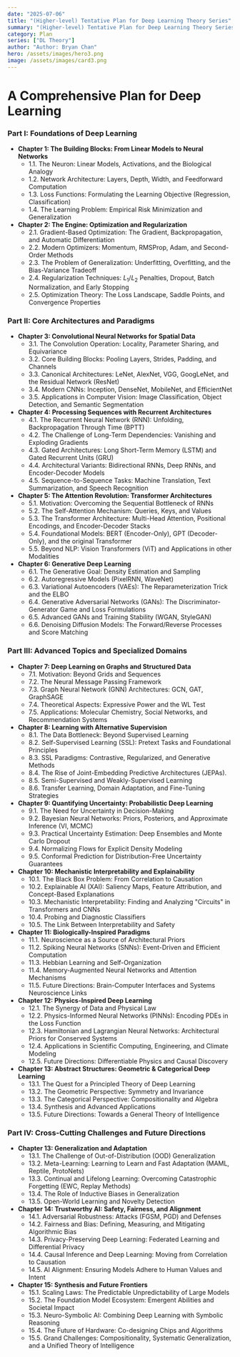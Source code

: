 ```yaml
---
date: "2025-07-06"
title: "(Higher-level) Tentative Plan for Deep Learning Theory Series"
summary: "(Higher-level) Tentative Plan for Deep Learning Theory Series"
category: Plan
series: ["DL Theory"]
author: "Author: Bryan Chan"
hero: /assets/images/hero3.png
image: /assets/images/card3.png
---
```


# A Comprehensive Plan for Deep Learning

### **Part I: Foundations of Deep Learning**

* **Chapter 1: The Building Blocks: From Linear Models to Neural Networks**
    * 1.1. The Neuron: Linear Models, Activations, and the Biological Analogy
    * 1.2. Network Architecture: Layers, Depth, Width, and Feedforward Computation
    * 1.3. Loss Functions: Formulating the Learning Objective (Regression, Classification)
    * 1.4. The Learning Problem: Empirical Risk Minimization and Generalization
* **Chapter 2: The Engine: Optimization and Regularization**
    * 2.1. Gradient-Based Optimization: The Gradient, Backpropagation, and Automatic Differentiation
    * 2.2. Modern Optimizers: Momentum, RMSProp, Adam, and Second-Order Methods
    * 2.3. The Problem of Generalization: Underfitting, Overfitting, and the Bias-Variance Tradeoff
    * 2.4. Regularization Techniques: $L_1/L_2$ Penalties, Dropout, Batch Normalization, and Early Stopping
    * 2.5. Optimization Theory: The Loss Landscape, Saddle Points, and Convergence Properties

### **Part II: Core Architectures and Paradigms**

* **Chapter 3: Convolutional Neural Networks for Spatial Data**
    * 3.1. The Convolution Operation: Locality, Parameter Sharing, and Equivariance
    * 3.2. Core Building Blocks: Pooling Layers, Strides, Padding, and Channels
    * 3.3. Canonical Architectures: LeNet, AlexNet, VGG, GoogLeNet, and the Residual Network (ResNet)
    * 3.4. Modern CNNs: Inception, DenseNet, MobileNet, and EfficientNet
    * 3.5. Applications in Computer Vision: Image Classification, Object Detection, and Semantic Segmentation
* **Chapter 4: Processing Sequences with Recurrent Architectures**
    * 4.1. The Recurrent Neural Network (RNN): Unfolding, Backpropagation Through Time (BPTT)
    * 4.2. The Challenge of Long-Term Dependencies: Vanishing and Exploding Gradients
    * 4.3. Gated Architectures: Long Short-Term Memory (LSTM) and Gated Recurrent Units (GRU)
    * 4.4. Architectural Variants: Bidirectional RNNs, Deep RNNs, and Encoder-Decoder Models
    * 4.5. Sequence-to-Sequence Tasks: Machine Translation, Text Summarization, and Speech Recognition
* **Chapter 5: The Attention Revolution: Transformer Architectures**
    * 5.1. Motivation: Overcoming the Sequential Bottleneck of RNNs
    * 5.2. The Self-Attention Mechanism: Queries, Keys, and Values
    * 5.3. The Transformer Architecture: Multi-Head Attention, Positional Encodings, and Encoder-Decoder Stacks
    * 5.4. Foundational Models: BERT (Encoder-Only), GPT (Decoder-Only), and the original Transformer
    * 5.5. Beyond NLP: Vision Transformers (ViT) and Applications in other Modalities
* **Chapter 6: Generative Deep Learning**
    * 6.1. The Generative Goal: Density Estimation and Sampling
    * 6.2. Autoregressive Models (PixelRNN, WaveNet)
    * 6.3. Variational Autoencoders (VAEs): The Reparameterization Trick and the ELBO
    * 6.4. Generative Adversarial Networks (GANs): The Discriminator-Generator Game and Loss Formulations
    * 6.5. Advanced GANs and Training Stability (WGAN, StyleGAN)
    * 6.6. Denoising Diffusion Models: The Forward/Reverse Processes and Score Matching

### **Part III: Advanced Topics and Specialized Domains**

* **Chapter 7: Deep Learning on Graphs and Structured Data**
    * 7.1. Motivation: Beyond Grids and Sequences
    * 7.2. The Neural Message Passing Framework
    * 7.3. Graph Neural Network (GNN) Architectures: GCN, GAT, GraphSAGE
    * 7.4. Theoretical Aspects: Expressive Power and the WL Test
    * 7.5. Applications: Molecular Chemistry, Social Networks, and Recommendation Systems
* **Chapter 8: Learning with Alternative Supervision**
    * 8.1. The Data Bottleneck: Beyond Supervised Learning
    * 8.2. Self-Supervised Learning (SSL): Pretext Tasks and Foundational Principles
    * 8.3. SSL Paradigms: Contrastive, Regularized, and Generative Methods
    * 8.4. The Rise of Joint-Embedding Predictive Architectures (JEPAs).
    * 8.5. Semi-Supervised and Weakly-Supervised Learning
    * 8.6. Transfer Learning, Domain Adaptation, and Fine-Tuning Strategies
* **Chapter 9: Quantifying Uncertainty: Probabilistic Deep Learning**
    * 9.1. The Need for Uncertainty in Decision-Making
    * 9.2. Bayesian Neural Networks: Priors, Posteriors, and Approximate Inference (VI, MCMC)
    * 9.3. Practical Uncertainty Estimation: Deep Ensembles and Monte Carlo Dropout
    * 9.4. Normalizing Flows for Explicit Density Modeling
    * 9.5. Conformal Prediction for Distribution-Free Uncertainty Guarantees
* **Chapter 10: Mechanistic Interpretability and Explainability**
    * 10.1. The Black Box Problem: From Correlation to Causation
    * 10.2. Explainable AI (XAI): Saliency Maps, Feature Attribution, and Concept-Based Explanations
    * 10.3. Mechanistic Interpretability: Finding and Analyzing "Circuits" in Transformers and CNNs
    * 10.4. Probing and Diagnostic Classifiers
    * 10.5. The Link Between Interpretability and Safety
* **Chapter 11: Biologically-Inspired Paradigms**
    * 11.1. Neuroscience as a Source of Architectural Priors
    * 11.2. Spiking Neural Networks (SNNs): Event-Driven and Efficient Computation
    * 11.3. Hebbian Learning and Self-Organization
    * 11.4. Memory-Augmented Neural Networks and Attention Mechanisms
    * 11.5. Future Directions: Brain-Computer Interfaces and Systems Neuroscience Links
* **Chapter 12: Physics-Inspired Deep Learning**
    * 12.1. The Synergy of Data and Physical Law
    * 12.2. Physics-Informed Neural Networks (PINNs): Encoding PDEs in the Loss Function
    * 12.3. Hamiltonian and Lagrangian Neural Networks: Architectural Priors for Conserved Systems
    * 12.4. Applications in Scientific Computing, Engineering, and Climate Modeling
    * 12.5. Future Directions: Differentiable Physics and Causal Discovery
* **Chapter 13: Abstract Structures: Geometric & Categorical Deep Learning**
    * 13.1. The Quest for a Principled Theory of Deep Learning
    * 13.2. The Geometric Perspective: Symmetry and Invariance
    * 13.3. The Categorical Perspective: Compositionality and Algebra
    * 13.4. Synthesis and Advanced Applications
    * 13.5. Future Directions: Towards a General Theory of Intelligence

### **Part IV: Cross-Cutting Challenges and Future Directions**

* **Chapter 13: Generalization and Adaptation**
    * 13.1. The Challenge of Out-of-Distribution (OOD) Generalization
    * 13.2. Meta-Learning: Learning to Learn and Fast Adaptation (MAML, Reptile, ProtoNets)
    * 13.3. Continual and Lifelong Learning: Overcoming Catastrophic Forgetting (EWC, Replay Methods)
    * 13.4. The Role of Inductive Biases in Generalization
    * 13.5. Open-World Learning and Novelty Detection
* **Chapter 14: Trustworthy AI: Safety, Fairness, and Alignment**
    * 14.1. Adversarial Robustness: Attacks (FGSM, PGD) and Defenses
    * 14.2. Fairness and Bias: Defining, Measuring, and Mitigating Algorithmic Bias
    * 14.3. Privacy-Preserving Deep Learning: Federated Learning and Differential Privacy
    * 14.4. Causal Inference and Deep Learning: Moving from Correlation to Causation
    * 14.5. AI Alignment: Ensuring Models Adhere to Human Values and Intent
* **Chapter 15: Synthesis and Future Frontiers**
    * 15.1. Scaling Laws: The Predictable Unpredictability of Large Models
    * 15.2. The Foundation Model Ecosystem: Emergent Abilities and Societal Impact
    * 15.3. Neuro-Symbolic AI: Combining Deep Learning with Symbolic Reasoning
    * 15.4. The Future of Hardware: Co-designing Chips and Algorithms
    * 15.5. Grand Challenges: Compositionality, Systematic Generalization, and a Unified Theory of Intelligence
